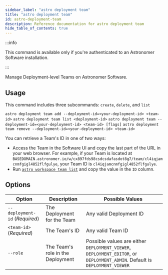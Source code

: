 ```yaml
---
sidebar_label: "astro deployment team"
title: "astro deployment team"
id: astro-deployment-team
description: Reference documentation for astro deployment team
hide_table_of_contents: true
---
```


:::info 

This command is available only if you're authenticated to an Astronomer Software installation. 

:::

Manage Deployment-level Teams on Astronomer Software. 

## Usage

This command includes three subcommands: `create`, `delete`, and `list`

`astro deployment team add --deployment-id=<your-deployment-id> <team-id>`
`astro deployment team list <deployment-id>`
`astro deployment team --deployment-id=<your-deployment-id> <team-id> [flags]`
`astro deployment team remove --deployment-id=<your-deployment-id> <team-id>`

You can retrieve a Team's ID in one of two ways:

- Access the Team in the Software UI and copy the last part of the URL in your web browser. For example, if your Team is located at `BASEDOMAIN.astronomer.io/w/cx897fds98csdcsdafasdot8g7/team/cl4iqjamcnmfgigl4852flfgulye`, your Team ID is `cl4iqjamcnmfgigl4852flfgulye`.
- Run [`astro workspace team list`](#astro-workspace-team-list) and copy the value in the `ID` column.

## Options 


| Option              | Description                                                                              | Possible Values                       |
| ------------------- | ---------------------------------------------------------------------------------------- | ------------------------------------- |
| `--deployment-id` (_Required_)    | The Deployment for the Team                    | Any valid Deployment ID |
| `<team-id>` (_Required_)     | The Team's ID             | Any valid Team ID |
| `--role`    | The Team's role in the Deployment | Possible values are either `DEPLOYMENT_VIEWER`, `DEPLOYMENT_EDITOR`, or `DEPLOYMENT_ADMIN`.   Default is `DEPLOYMENT_VIEWER`    |